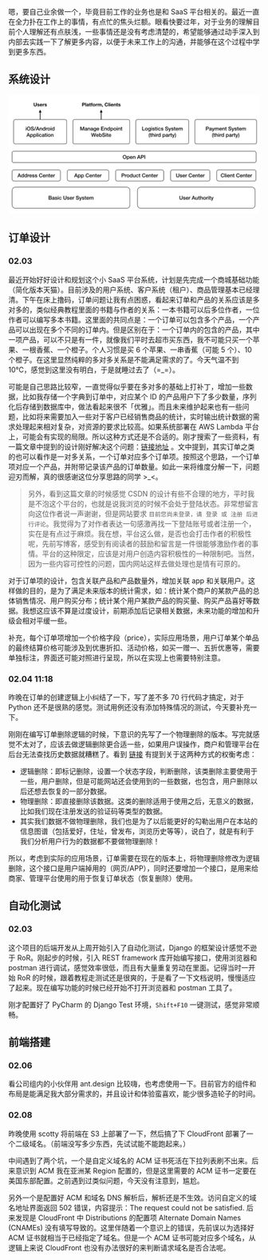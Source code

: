 嗯，要自己业余做一个，毕竟目前工作的业务也是和 SaaS 平台相关的。最近一直在全力扑在工作上的事情，有点忙的焦头烂额。眼看快要过年，对于业务的理解目前个人理解还有点肤浅，一些事情还是没有考虑清楚的，希望能够通过动手深入到内部去实践一下了解更多内容，以便于未来工作上的沟通，并能够在这个过程中学到更多东西。

## 系统设计

![](./_image/2018-02-10-15-13-55.jpg)


## 订单设计 

### 02.03

最近开始好好设计和规划这个小 SaaS 平台系统，计划是先完成一个商城基础功能（简化版本天猫）。目前涉及的用户系统、客户系统（租户）、商品管理基本已经理清。下午在床上撸码，订单问题让我有点困惑，看起来订单和产品的关系应该是多对多的，类似经典教程里面的书籍与作者的关系：一本书籍可以后多位作者，一位作者可以编写多本书籍。这里面的共同点是：一个订单可以包含多个产品，一个产品可以出现在多个不同的订单内。但是区别在于：一个订单内的包含的产品，其中一项产品，可以不只是有一件，就像我们平时去超市买东西，我不可能只买一个苹果、一根香蕉、一个橙子。个人习惯是买 6 个苹果、一串香蕉（可能 5 个）、10 个橙子。在这里显然纯粹的多对多关系是不能满足需求的了。今天气温不到 10℃，感觉到这里没有明白，于是就睡过去了（=_=）。

可能是自己思路比较窄，一直觉得似乎要在多对多的基础上打补丁，增加一些数据，比如我存储一个字典到订单中，对应某个 ID 的产品用户下了多少数量，序列化后存储到数据库中，做法看起来很不「优雅」。而且未来维护起来也有一些问题，比如将来需要加入一些对于客户已经销售商品的统计，实时输出统计数据的需求处理起来相对复杂，对资源的要求比较高。如果系统部署在 AWS Lambda 平台上，可能会有实现的局限。所以这种方式还是不合适的。刚才搜索了一些资料，有一篇文章中提到的设计刚好解决这个问题：[链接地址](http://blog.csdn.net/cocosstudio/article/details/72654928) 。文中提到，其实订单之类的也可以看作是一对多关系，一个订单对应多个订单项。按照这个思路，一个订单项对应一个产品，并附带记录该产品的订单数量。如此一来将维度分解一下，问题迎刃而解，真的很感谢这位分享思路的同学 >_<。

> 另外，看到这篇文章的时候感觉 CSDN 的设计有些不合理的地方，平时我是不泡这个平台的，也就是说我浏览的时候不会处于登陆状态。非常想留言向这位作者说一声谢谢，但是网站要求 `目前您尚未登录，请 登录 或 注册 后进行评论`。我觉得为了对作者表达一句感激再找一下登陆账号或者注册一个，实在是有点过于麻烦。我在想，平台这么做，是否也会打击作者的积极性呢，先前写博客，感受到有阅读者的鼓励和留言是一件很能够激励作者的事情。平台的这种限定，应该是对用户创造内容积极性的一种限制吧。当然，因为一些内容可控性的问题，国内网站这样去做处理也是情有可原的。

对于订单项的设计，包含关联产品和产品数量外，增加关联 app 和关联用户。这样做的目的，是为了满足未来版本的统计需求，如：统计某个商户的某款产品的总体销售情况、用户购买分布；统计某个用户某款产品的购买量、购买产品喜好等数据。我想这应该不算是过度设计，前期添加后记录相关数据，未来功能的增加和升级会相对平缓一些。

补充，每个订单项增加一个价格字段（price），实际应用场景，用户订单某个单品的最终结算价格可能涉及到优惠折扣、活动价格，如买一赠一、五折优惠等，需要单独标注，界面还可能对照进行呈现，所以在实现上也需要特别注意。

### 02.04 11:18
昨晚在订单的创建逻辑上小纠结了一下，写了差不多 70 行代码才搞定，对于 Python 还不是很熟的感觉。测试用例还没有添加特殊情况的测试，今天要补充一下。

刚刚在编写订单删除逻辑的时候，下意识的先写了一个物理删除的版本。写完就感觉不太对了，应该去做逻辑删除更合适一些，如果用户误操作，商户和管理平台在后台无法查找历史数据就糟糕了。看到 [链接](https://segmentfault.com/q/1010000009645538/a-1020000009645576) 有提到关于这两种方式的权衡考虑：

- 逻辑删除：即标记删除，设置一个状态字段，判断删除，该类删除主要使用于一些，用户删除，但是可能网站还会使用到的一些数据，也包含，用户删除以后还想去恢复的一部分数据。
- 物理删除：即直接删除该数据。这类的删除适用于使用之后，无意义的数据，比如我们现在注册发送的验证码等类型的数据。
- 其实我们数据不做物理删除，我们也是为了以后能更好的勾勒出用户在本站的信息图谱（包括爱好，住址，曾发布，浏览历史等等），说白了，就是有利于我们分析用户行为的数据都不要做物理删除！

所以，考虑到实际的应用场景，订单需要在现在的版本上，将物理删除修改为逻辑删除，这个接口是用户端掉用的（网页/APP），同时还要增加一个接口，是用来给商家、管理平台使用的用于恢复订单状态（恢复删除）使用。



## 自动化测试

### 02.03

这个项目的后端开发从上周开始引入了自动化测试，Django 的框架设计感觉不逊于 RoR。刚起步的时候，引入 REST framework 库开始编写接口，使用浏览器和 postman 进行调试，感觉效率很低，而且有大量重复劳动在里面。记得当时一开始 RoR 的时候，跟着教程走测试还是很爽的，于是看了一下文档说明，慢慢适应了起来。现在编写功能的时候已经开始不打开浏览器和 postman 工具了。

刚才配置好了 PyCharm 的 Django Test 环境，`Shift+F10` 一键测试，感觉非常顺畅。

## 前端搭建

### 02.06

看公司组内的小伙伴用 ant.design 比较嗨，也考虑使用一下。目前官方的组件和布局是能满足我大部分需求的，并且设计和体验蛮喜欢，能少很多造轮子的时间。

### 02.08

昨晚使用 scotty 将前端在 S3 上部署了一下，然后搞了下 CloudFront 部署了一个二级域名。（前端没写多少东西，先试试能不能跑起来。）

中间遇到了两个坑，一个是自定义域名的 ACM 证书死活在下拉列表刷不出来。后来意识到 ACM 我在亚洲某 Region 配置的，但是这里需要的 ACM 证书一定要在 美国东部配置。之前遇到过类似问题，今天没有注意到，尴尬。

另外一个是配置好 ACM 和域名 DNS 解析后，解析还是不生效。访问自定义的域名地址界面返回 502 错误，内容提示：The request could not be satisfied. 后来发现是 CloudFront 中 Distributions 的配置项 Alternate Domain Names (CNAMEs) 没有填写导致的。这里伴随着一个意识上的错误，先前误以为选择好 ACM 证书就相当于已经指定了域名。但是一个 ACM 证书可能对应多个域名，从逻辑上来说 CloudFront 也没有办法很好的来判断请求域名是否合法呢。